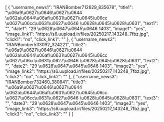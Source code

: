 [
    {
        "username_news1": "IRANBomber712629_835678",
        "title1": "\u06a9\u0627\u0646\u0627\u0644 \u062a\u0644\u06af\u0631\u0627\u0645\u06cc \u0627\u06cc\u0631\u0627\u0646 \u0628\u0645\u0628\u0631",
        "text1": "",
        "date1": "29 \u0628\u0647\u0645\u0646 1403",
        "image1": "yes",
        "image_link1": "https:\/\/s6.uupload.ir\/files\/20250217_143248_7fbz.jpg",
        "click1": "no",
        "click_link1": ""
    },
    {
        "username_news2": "IRANBomber533092_324221",
        "title2": "\u06a9\u0627\u0646\u0627\u0644 \u062a\u0644\u06af\u0631\u0627\u0645\u06cc \u0627\u06cc\u0631\u0627\u0646 \u0628\u0645\u0628\u0631",
        "text2": "",
        "date2": "29 \u0628\u0647\u0645\u0646 1403",
        "image2": "yes",
        "image_link2": "https:\/\/s6.uupload.ir\/files\/20250217_143248_7fbz.jpg",
        "click2": "no",
        "click_link2": ""
    },
    {
        "username_news3": "IRANBomber732460_380841",
        "title3": "\u06a9\u0627\u0646\u0627\u0644 \u062a\u0644\u06af\u0631\u0627\u0645\u06cc \u0627\u06cc\u0631\u0627\u0646 \u0628\u0645\u0628\u0631",
        "text3": "",
        "date3": "29 \u0628\u0647\u0645\u0646 1403",
        "image3": "yes",
        "image_link3": "https:\/\/s6.uupload.ir\/files\/20250217_143248_7fbz.jpg",
        "click3": "no",
        "click_link3": ""
    }
]
